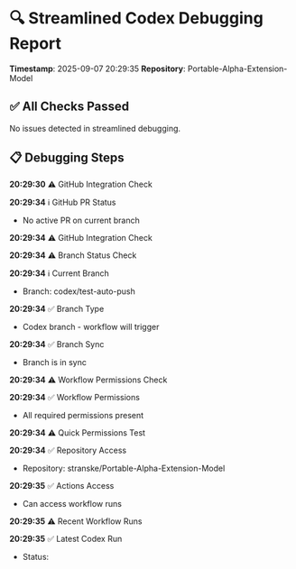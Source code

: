# 🔍 Streamlined Codex Debugging Report

**Timestamp**: 2025-09-07 20:29:35
**Repository**: Portable-Alpha-Extension-Model

## ✅ All Checks Passed
No issues detected in streamlined debugging.

## 📋 Debugging Steps
**20:29:30** ⚠️ GitHub Integration Check

**20:29:34** ℹ️ GitHub PR Status
  - No active PR on current branch

**20:29:34** ⚠️ GitHub Integration Check

**20:29:34** ⚠️ Branch Status Check

**20:29:34** ℹ️ Current Branch
  - Branch: codex/test-auto-push

**20:29:34** ✅ Branch Type
  - Codex branch - workflow will trigger

**20:29:34** ✅ Branch Sync
  - Branch is in sync

**20:29:34** ⚠️ Workflow Permissions Check

**20:29:34** ✅ Workflow Permissions
  - All required permissions present

**20:29:34** ⚠️ Quick Permissions Test

**20:29:34** ✅ Repository Access
  - Repository: stranske/Portable-Alpha-Extension-Model

**20:29:35** ✅ Actions Access
  - Can access workflow runs

**20:29:35** ⚠️ Recent Workflow Runs

**20:29:35** ✅ Latest Codex Run
  - Status: 

